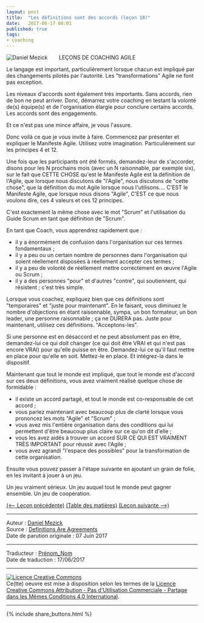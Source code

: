 ```yaml
---
layout: post
title:  "Les définitions sont des accords (leçon 18)"
date:   2017-06-17 00:01
published: true
tags:
- coaching
---
```


<div align="left" style="float:left; padding-right:30px" >
  <img title="Daniel Mezick" src="{{ site.url }}assets/daniel_mezick/daniel-mezick-002.png" />
</div>
LEÇONS DE COACHING AGILE

Le langage est important, particulièrement lorsque chacun est impliqué par des changements pilotés par l'autorité. Les "transformations" Agile ne font pas exception.

Les niveaux d'accords sont également très importants. Sans accords, rien de bon ne peut arriver. Donc, démarrez votre coaching en testant la volonté de(s) équipe(s) et de l'organisation élargie pour conclure certains accords. Les accords sont des engagements.

Et ce n'est pas une mince affaire, je vous l'assure.

Donc voilà ce que je vous invite à faire. Commencez par présenter et expliquer le Manifeste Agile. Utilisez votre imagination. Particulièrement sur les principes 4 et 12.

Une fois que les participants ont été formés, demandez-leur de s'accorder, disons pour les N prochains mois (avec un N raisonnable, par exemple six), sur le fait que CETTE CHOSE qu'est le Manifeste Agile est la définition de l'Agile, que lorsque nous discutons de "l'Agile", nous discutons de "cette chose", que la définition du mot Agile lorsque nous l'utilisons.... C'EST le Manifeste Agile, que lorsque nous disons "Agile", C'EST ce que nous voulons dire, ces 4 valeurs et ces 12 principes.

C'est exactement la même chose avec le mot "Scrum" et l'utilisation du Guide Scrum en tant que définition de "Scrum".

En tant que Coach, vous apprendrez rapidement que :

* il y a énormément de confusion dans l'organisation sur ces termes fondamentaux ;
* il y a peu ou un certain nombre de personnes dans l'organisation qui soient réellement disposées à réellement accepter ces termes ;
* il y a peu de volonté de réellement mettre correctement en œuvre l'Agile ou Scrum ;
* il y a des personnes "pour" et d'autres "contre", qui soutiennent, qui résistent ; c'est très simple.


Lorsque vous coachez, expliquez bien que ces définitions sont "temporaires" et "juste pour maintenant". En le faisant, vous diminuez le nombre d'objections en étant raisonnable, sympa, un bon formateur, un bon leader, une personne raisonnable ; ça ne DURERA pas. Juste pour maintenant, utilisez ces définitions. "Acceptons-les".

Si une personne est en désaccord et ne peut absolument pas en être, demandez-lui ce qui doit changer (ce qui doit être VRAI et qui n'est pas encore VRAI) pour qu'elle puisse en être. Demandez-lui ce qu'il faut mettre en place pour qu'elle en soit. Mettez-le en place. Et intégrez-la dans le dispositif.

Maintenant que tout le monde est impliqué, que tout le monde est d'accord sur ces deux définitions, vous avez vraiment réalisé quelque chose de formidable :

* il existe un accord partagé, et tout le monde est co-responsable de cet accord ;
* vous parlez maintenant avec beaucoup plus de clarté lorsque vous prononcez les mots "Agile" et "Scrum" ;
* vous avez mis l'entière organisation dans des conditions qui lui permettent d'être beaucoup plus claire sur ce qu'on dit d'elle ;
* vous les avez aidés à trouver un accord SUR CE QUI EST VRAIMENT TRÈS IMPORTANT pour réussir avec l'Agile ;
* vous avez agrandi "l'espace des possibles" pour la transformation de cette organisation.


Ensuite vous pouvez passer à l'étape suivante en ajoutant un grain de folie, en les invitant à jouer à un jeu.

Un jeu vraiment sérieux. Un jeu auquel tout le monde peut gagner ensemble. Un jeu de coopération.

[(<-- Leçon précédente)](http://www.les-traducteurs-agiles.org/2017/06/16/pousser-l-agile-provoque-des-transe-formations-lecon-17.html) [(Table des matières)](http://www.les-traducteurs-agiles.org/2015/02/15/lecons-de-coaching.html) [(Leçon suivante -->)](http://www.les-traducteurs-agiles.org/2017/07/20/agile-est-un-jeu-mettez-vous-d-accord-sur-les-regles-lecon-19.html)  

---
Auteur : [Daniel Mezick](https://twitter.com/danielmezick)  
Source : [Definitions Are Agreements](http://newtechusa.net/agile/definitions-are-agreements/)  
Date de parution originale : 07 Juin 2017  

---
Traducteur : [Prénom_Nom](url_bio)  
Date de traduction : 17/06/2017  

---

<a rel="license" href="http://creativecommons.org/licenses/by-nc-sa/4.0/"><img alt="Licence Creative Commons" style="border-width:0" src="http://i.creativecommons.org/l/by-nc-sa/4.0/88x31.png" /></a><br />Ce(tte) oeuvre est mise à disposition selon les termes de la <a rel="license" href="http://creativecommons.org/licenses/by-nc-sa/4.0/">Licence Creative Commons Attribution - Pas d'Utilisation Commerciale - Partage dans les Mêmes Conditions 4.0 International</a>.

---

{% include share_buttons.html %}
